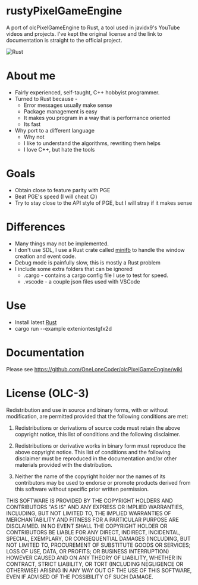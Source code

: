 # rustyPixelGameEngine
A port of olcPixelGameEngine to Rust, a tool used in javidx9's YouTube videos and projects. I've kept the original license and the link to documentation is straight to the official project.

![Rust](https://github.com/ElementG9/rustyPixelGameEngine/workflows/Rust/badge.svg)

# About me
* Fairly experienced, self-taught, C++ hobbyist programmer.
* Turned to Rust because -
  * Error messages usually make sense
  * Package management is easy
  * It makes you program in a way that is performance oriented
  * Its fast
* Why port to a different language
  * Why not
  * I like to understand the algorithms, rewriting them helps
  * I love C++, but hate the tools

# Goals
* Obtain close to feature parity with PGE
* Beat PGE's speed (I will cheat 😉)
* Try to stay close to the API style of PGE, but I will stray if it makes sense

# Differences
* Many things may not be implemented.
* I don't use SDL, I use a Rust crate called [minifb](https://github.com/emoon/rust_minifb) to handle the window creation and event code.
* Debug mode is painfully slow, this is mostly a Rust problem
* I include some extra folders that can be ignored
  * .cargo - contains a cargo config file I use to test for speed.
  * .vscode - a couple json files used with VSCode

# Use
* Install latest [Rust](https://www.rust-lang.org/)
* cargo run --example exteniontestgfx2d

# Documentation
Please see https://github.com/OneLoneCoder/olcPixelGameEngine/wiki

# License (OLC-3)

Redistribution and use in source and binary forms, with or without 
modification, are permitted provided that the following conditions 
are met:

1. Redistributions or derivations of source code must retain the above 
   copyright notice, this list of conditions and the following disclaimer.

2. Redistributions or derivative works in binary form must reproduce 
   the above copyright notice. This list of conditions and the following 
   disclaimer must be reproduced in the documentation and/or other 
   materials provided with the distribution.

3. Neither the name of the copyright holder nor the names of its 
   contributors may be used to endorse or promote products derived 
   from this software without specific prior written permission.
    
THIS SOFTWARE IS PROVIDED BY THE COPYRIGHT HOLDERS AND CONTRIBUTORS 
"AS IS" AND ANY EXPRESS OR IMPLIED WARRANTIES, INCLUDING, BUT NOT 
LIMITED TO, THE IMPLIED WARRANTIES OF MERCHANTABILITY AND FITNESS FOR 
A PARTICULAR PURPOSE ARE DISCLAIMED. IN NO EVENT SHALL THE COPYRIGHT 
HOLDER OR CONTRIBUTORS BE LIABLE FOR ANY DIRECT, INDIRECT, INCIDENTAL, 
SPECIAL, EXEMPLARY, OR CONSEQUENTIAL DAMAGES (INCLUDING, BUT NOT 
LIMITED TO, PROCUREMENT OF SUBSTITUTE GOODS OR SERVICES; LOSS OF USE, 
DATA, OR PROFITS; OR BUSINESS INTERRUPTION) HOWEVER CAUSED AND ON ANY 
THEORY OF LIABILITY, WHETHER IN CONTRACT, STRICT LIABILITY, OR TORT 
(INCLUDING NEGLIGENCE OR OTHERWISE) ARISING IN ANY WAY OUT OF THE USE
OF THIS SOFTWARE, EVEN IF ADVISED OF THE POSSIBILITY OF SUCH DAMAGE.
